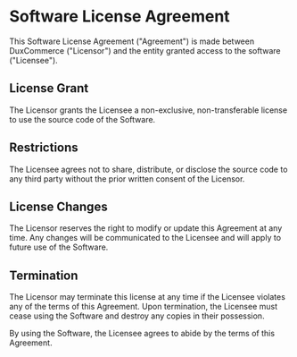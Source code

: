 # Software License Agreement

This Software License Agreement ("Agreement") is made between DuxCommerce ("Licensor") and the entity granted access to the software ("Licensee").

## License Grant
The Licensor grants the Licensee a non-exclusive, non-transferable license to use the source code of the Software.

## Restrictions
The Licensee agrees not to share, distribute, or disclose the source code to any third party without the prior written consent of the Licensor.

## License Changes
The Licensor reserves the right to modify or update this Agreement at any time. Any changes will be communicated to the Licensee and will apply to future use of the Software.

## Termination
The Licensor may terminate this license at any time if the Licensee violates any of the terms of this Agreement. Upon termination, the Licensee must cease using the Software and destroy any copies in their possession.

By using the Software, the Licensee agrees to abide by the terms of this Agreement.
